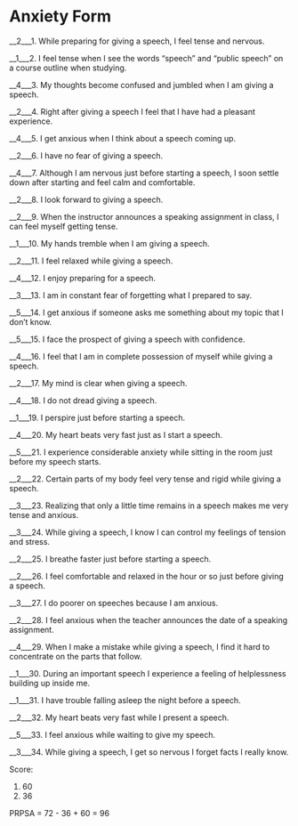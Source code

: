 # Anxiety Form

__2___1. While preparing for giving a speech, I feel tense and nervous.

__1___2.  I feel tense when I see the words “speech” and “public speech” on a course outline when studying.

__4___3. My thoughts become confused and jumbled when I am giving a speech.

__2___4. Right after giving a speech I feel that I have had a pleasant experience.

__4___5. I get anxious when I think about a speech coming up.

__2___6. I have no fear of giving a speech.

__4___7. Although I am nervous just before starting a speech, I soon settle down after starting and feel calm and comfortable.

__2___8. I look forward to giving a speech.

__2___9. When the instructor announces a speaking assignment in class, I can feel myself getting tense.

__1___10. My hands tremble when I am giving a speech.

__2___11. I feel relaxed while giving a speech.

__4___12. I enjoy preparing for a speech.

__3___13. I am in constant fear of forgetting what I prepared to say.

__5___14. I get anxious if someone asks me something about my topic that I don’t know.

__5___15. I face the prospect of giving a speech with confidence.

__4___16. I feel that I am in complete possession of myself while giving a speech.

__2___17. My mind is clear when giving a speech.

__4___18. I do not dread giving a speech.

__1___19. I perspire just before starting a speech.

__4___20. My heart beats very fast just as I start a speech.

__5___21. I experience considerable anxiety while sitting in the room just before my speech starts.

__2___22. Certain parts of my body feel very tense and rigid while giving a speech.

__3___23. Realizing that only a little time remains in a speech makes me very tense and anxious.

__3___24. While giving a speech, I know I can control my feelings of tension and stress.

__2___25. I breathe faster just before starting a speech.

__2___26. I feel comfortable and relaxed in the hour or so just before giving a speech.

__3___27. I do poorer on speeches because I am anxious.

__2___28. I feel anxious when the teacher announces the date of a speaking assignment.

__4___29. When I make a mistake while giving a speech, I find it hard to concentrate on the parts that follow.

__1___30. During an important speech I experience a feeling of helplessness building up inside me.

__1___31. I have trouble falling asleep the night before a speech.

__2___32. My heart beats very fast while I present a speech.

__5___33. I feel anxious while waiting to give my speech.

__3___34. While giving a speech, I get so nervous I forget facts I really know.

Score:
1. 60
2. 36

PRPSA = 72 - 36 + 60 = 96
